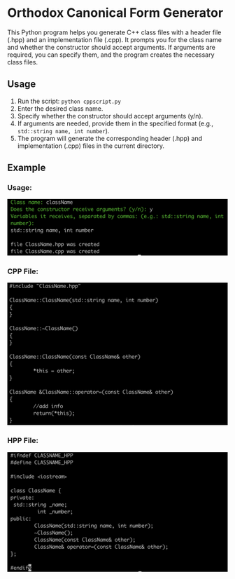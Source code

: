 # Orthodox Canonical Form Generator

This Python program helps you generate C++ class files with a header file (.hpp) and an implementation file (.cpp). It prompts you for the class name and whether the constructor should accept arguments. If arguments are required, you can specify them, and the program creates the necessary class files.

## Usage
1. Run the script: ``python cppscript.py``
3. Enter the desired class name.
4. Specify whether the constructor should accept arguments (y/n).
5. If arguments are needed, provide them in the specified format (e.g., `std::string name, int number`).
6. The program will generate the corresponding header (.hpp) and implementation (.cpp) files in the current directory.

## Example

### Usage:
![exec](img/exc.png)

### CPP File:
![cpp](img/cpp_example.png)

### HPP File:
![cpp](img/hpp_example.png)
